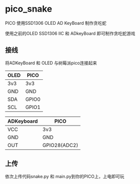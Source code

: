 # pico_snake
PICO 使用SSD1306 OLED AD KeyBoard 制作贪吃蛇


使用之前的OLED SSD1306 IIC 和 ADkeyBoard 即可制作贪吃蛇游戏


## 接线
将ADKeyBoard 和 OLED 与树莓派pico连接起来

|OLED|PICO|
|-|-|
|3v3|3v3|
|GND|GND|
|SDA|GPIO0|
|SCL|GPIO1|


|ADKeyboard|PICO|
|-|-|
|VCC|3v3|
|GND|GND|
|OUT|GPIO28(ADC2)|

## 上传
依次上传代码snake.py 和 main.py到你的PICO上，上电即可玩
